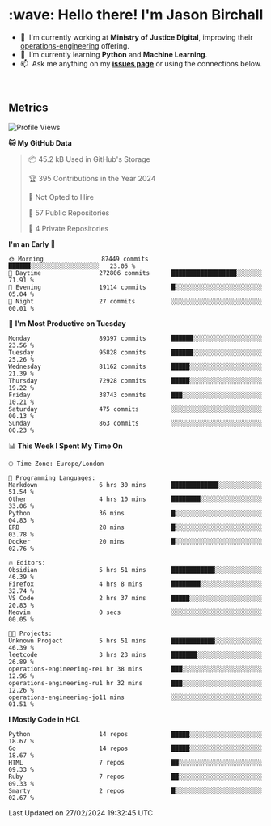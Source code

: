 <h1 align="left" id="jason-title">:wave: Hello there! I'm Jason Birchall</h1>

- :office: &nbsp;I'm currently working at **Ministry of Justice Digital**, improving their [operations-engineering](https://github.com/ministryofjustice/operations-engineering) offering.
- :seedling: &nbsp;I’m currently learning **Python** and **Machine Learning**.
- :mailbox: &nbsp;Ask me anything on my **[issues page]** or using the connections below.


<br>


<h2>Metrics</h2>

<!--START_SECTION:waka-->
![Profile Views](http://img.shields.io/badge/Profile%20Views-0-blue)

**🐱 My GitHub Data** 

> 📦 45.2 kB Used in GitHub's Storage 
 > 
> 🏆 395 Contributions in the Year 2024
 > 
> 🚫 Not Opted to Hire
 > 
> 📜 57 Public Repositories 
 > 
> 🔑 4 Private Repositories 
 > 
**I'm an Early 🐤** 

```text
🌞 Morning                87449 commits       ██████░░░░░░░░░░░░░░░░░░░   23.05 % 
🌆 Daytime                272806 commits      ██████████████████░░░░░░░   71.91 % 
🌃 Evening                19114 commits       █░░░░░░░░░░░░░░░░░░░░░░░░   05.04 % 
🌙 Night                  27 commits          ░░░░░░░░░░░░░░░░░░░░░░░░░   00.01 % 
```
📅 **I'm Most Productive on Tuesday** 

```text
Monday                   89397 commits       ██████░░░░░░░░░░░░░░░░░░░   23.56 % 
Tuesday                  95828 commits       ██████░░░░░░░░░░░░░░░░░░░   25.26 % 
Wednesday                81162 commits       █████░░░░░░░░░░░░░░░░░░░░   21.39 % 
Thursday                 72928 commits       █████░░░░░░░░░░░░░░░░░░░░   19.22 % 
Friday                   38743 commits       ███░░░░░░░░░░░░░░░░░░░░░░   10.21 % 
Saturday                 475 commits         ░░░░░░░░░░░░░░░░░░░░░░░░░   00.13 % 
Sunday                   863 commits         ░░░░░░░░░░░░░░░░░░░░░░░░░   00.23 % 
```


📊 **This Week I Spent My Time On** 

```text
🕑︎ Time Zone: Europe/London

💬 Programming Languages: 
Markdown                 6 hrs 30 mins       █████████████░░░░░░░░░░░░   51.54 % 
Other                    4 hrs 10 mins       ████████░░░░░░░░░░░░░░░░░   33.06 % 
Python                   36 mins             █░░░░░░░░░░░░░░░░░░░░░░░░   04.83 % 
ERB                      28 mins             █░░░░░░░░░░░░░░░░░░░░░░░░   03.78 % 
Docker                   20 mins             █░░░░░░░░░░░░░░░░░░░░░░░░   02.76 % 

🔥 Editors: 
Obsidian                 5 hrs 51 mins       ████████████░░░░░░░░░░░░░   46.39 % 
Firefox                  4 hrs 8 mins        ████████░░░░░░░░░░░░░░░░░   32.74 % 
VS Code                  2 hrs 37 mins       █████░░░░░░░░░░░░░░░░░░░░   20.83 % 
Neovim                   0 secs              ░░░░░░░░░░░░░░░░░░░░░░░░░   00.05 % 

🐱‍💻 Projects: 
Unknown Project          5 hrs 51 mins       ████████████░░░░░░░░░░░░░   46.39 % 
leetcode                 3 hrs 23 mins       ███████░░░░░░░░░░░░░░░░░░   26.89 % 
operations-engineering-re1 hr 38 mins        ███░░░░░░░░░░░░░░░░░░░░░░   12.96 % 
operations-engineering-ru1 hr 32 mins        ███░░░░░░░░░░░░░░░░░░░░░░   12.26 % 
operations-engineering-jo11 mins             ░░░░░░░░░░░░░░░░░░░░░░░░░   01.51 % 
```

**I Mostly Code in HCL** 

```text
Python                   14 repos            █████░░░░░░░░░░░░░░░░░░░░   18.67 % 
Go                       14 repos            █████░░░░░░░░░░░░░░░░░░░░   18.67 % 
HTML                     7 repos             ██░░░░░░░░░░░░░░░░░░░░░░░   09.33 % 
Ruby                     7 repos             ██░░░░░░░░░░░░░░░░░░░░░░░   09.33 % 
Smarty                   2 repos             █░░░░░░░░░░░░░░░░░░░░░░░░   02.67 % 
```




 Last Updated on 27/02/2024 19:32:45 UTC
<!--END_SECTION:waka-->

<!-- links -->

[issues page]: https://github.com/jasonBirchall/jasonBirchall/issues "jasonBirchall/issues"
